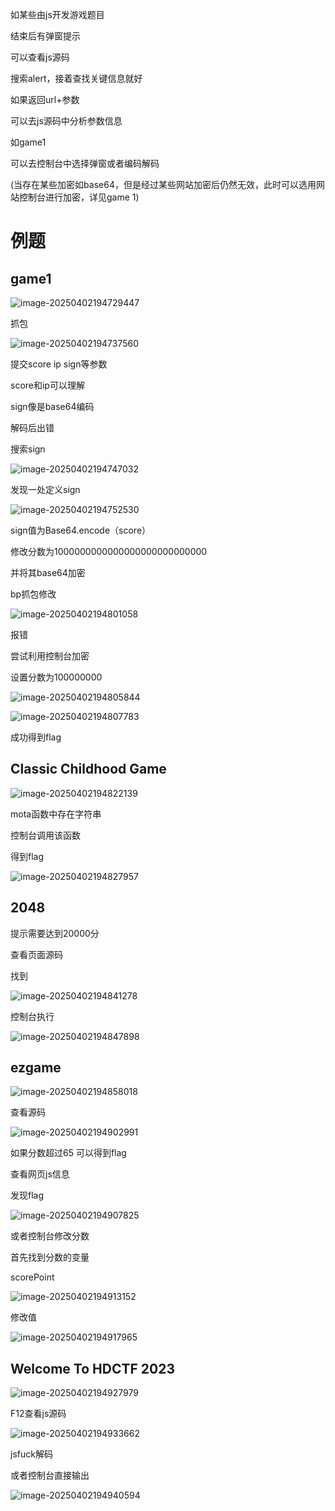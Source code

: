 如某些由js开发游戏题目

结束后有弹窗提示

可以查看js源码

搜索alert，接着查找关键信息就好



如果返回url+参数

可以去js源码中分析参数信息

 如game1





可以去控制台中选择弹窗或者编码解码

(当存在某些加密如base64，但是经过某些网站加密后仍然无效，此时可以选用网站控制台进行加密，详见game 1)



# 例题

## game1

![image-20250402194729447](./assets/image-20250402194729447.png)

抓包

![image-20250402194737560](./assets/image-20250402194737560.png)

提交score ip sign等参数

score和ip可以理解

sign像是base64编码

解码后出错

搜索sign

![image-20250402194747032](./assets/image-20250402194747032.png)

发现一处定义sign

![image-20250402194752530](./assets/image-20250402194752530.png)

sign值为Base64.encode（score）

修改分数为1000000000000000000000000000

并将其base64加密

bp抓包修改

![image-20250402194801058](./assets/image-20250402194801058.png)

报错

 

尝试利用控制台加密

设置分数为100000000

![image-20250402194805844](./assets/image-20250402194805844.png)

![image-20250402194807783](./assets/image-20250402194807783.png)

成功得到flag







## Classic Childhood Game

![image-20250402194822139](./assets/image-20250402194822139.png)

mota函数中存在字符串

控制台调用该函数

得到flag

![image-20250402194827957](./assets/image-20250402194827957.png)







## 2048

提示需要达到20000分

 

查看页面源码

找到

![image-20250402194841278](./assets/image-20250402194841278.png)

控制台执行

![image-20250402194847898](./assets/image-20250402194847898.png)







## ezgame

![image-20250402194858018](./assets/image-20250402194858018.png)

查看源码

![image-20250402194902991](./assets/image-20250402194902991.png)

如果分数超过65 可以得到flag

查看网页js信息

发现flag

![image-20250402194907825](./assets/image-20250402194907825.png)

或者控制台修改分数

首先找到分数的变量

scorePoint

![image-20250402194913152](./assets/image-20250402194913152.png)

修改值

![image-20250402194917965](./assets/image-20250402194917965.png)







## Welcome To HDCTF 2023

![image-20250402194927979](./assets/image-20250402194927979.png)

F12查看js源码

![image-20250402194933662](./assets/image-20250402194933662.png)

jsfuck解码

 

或者控制台直接输出

![image-20250402194940594](./assets/image-20250402194940594.png)